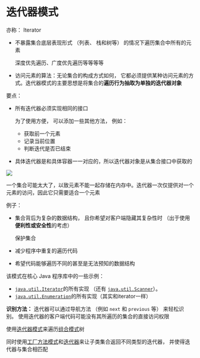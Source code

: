 # 迭代器模式

亦称： Iterator

- 不暴露集合底层表现形式 （列表、 栈和树等） 的情况下遍历集合中所有的元素

  深度优先遍历、广度优先遍历等等等等

- 访问元素的算法：无论集合的构成方式如何， 它都必须提供某种访问元素的方式。迭代器模式的主要思想是将集合的**遍历行为抽取为单独的迭代器对象**





要点：

- 所有迭代器必须实现相同的接口

  为了使用方便， 可以添加一些其他方法， 例如：

  - 获取前一个元素
  - 记录当前位置
  - 判断迭代是否已结束

- 具体迭代器是和具体容器一一对应的，所以迭代器对象是从集合接口中获取的

![](E:\_data\博文临时库\博文中的图片\迭代器模式类图.png)



一个集合可能太大了，以致元素不能一起存储在内存中。迭代器一次仅提供对一个元素的访问，因此它只需要适合一个元素

例子：

- 集合背后为复杂的数据结构， 且你希望对客户端隐藏其复杂性时 （出于使用**便利性或安全性**的考虑）

  保护集合

- 减少程序中重复的遍历代码

- 希望代码能够遍历不同的甚至是无法预知的数据结构

该模式在核心 Java 程序库中的一些示例：

- [`java.util.Iterator`](https://docs.oracle.com/javase/8/docs/api/java/util/Iterator.html)的所有实现 （还有 [`java.util.Scanner`](https://docs.oracle.com/javase/8/docs/api/java/util/Scanner.html)）。
- [`java.util.Enumeration`](https://docs.oracle.com/javase/8/docs/api/java/util/Enumeration.html)的所有实现（其实和iterator一样）

**识别方法：** 迭代器可以通过导航方法 （例如 `next` 和 `previous` 等） 来轻松识别。 使用迭代器的客户端代码可能没有其所遍历的集合的直接访问权限





使用[迭代器模式](https://refactoringguru.cn/design-patterns/iterator)来遍历[组合模式](https://refactoringguru.cn/design-patterns/composite)树

同时使用[工厂方法模式](https://refactoringguru.cn/design-patterns/factory-method)和[迭代器](https://refactoringguru.cn/design-patterns/iterator)来让子类集合返回不同类型的迭代器， 并使得迭代器与集合相匹配